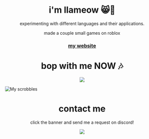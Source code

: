 <h1 align="center">i'm llameow 😸🦙</h1>
<p align="center">experimenting with different languages and their applications.</p>
<p align="center">made a couple small games on roblox</p>
<h3 align="center"><a href="google.com">my website</a></p></h3>


<h1 align="center">bop with me NOW 🎶</h1>

<p align="center">
    <a href="https://open.spotify.com/user/ydos5vt5gwuv9ijqhuh6flc6o?si=7e793bfe678e4320"><img src="https://spotify-github-profile.vercel.app/api/view?uid=ydos5vt5gwuv9ijqhuh6flc6o&cover_image=true&theme=novatorem&bar_color=53b14f&bar_color_cover=false"/></a>
</p>


![My scrobbles](https://lastfm-recently-played.vercel.app/api?user=llameow&width=400)








<h1 align="center">contact me</h1>
<p align="center">click the banner and send me a request on discord!</p>

<p align="center">
    <a href="https://discord.com/users/443287359425871872"><img src="https://lanyard-profile-readme.vercel.app/api/443287359425871872"/></a>
</p>


